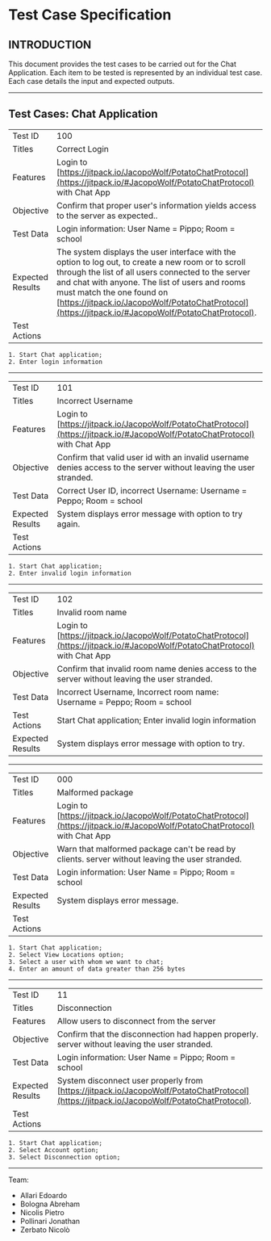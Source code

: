 ﻿# Test Case Specification


## INTRODUCTION
This document provides the test cases to be carried out for the Chat Application.  Each item to be tested is represented by an individual test case.  Each case details the input and expected outputs.

___
## Test Cases: Chat Application

|              |                                                                                               |
| ------------ | --------------------------------------------------------------------------------------------- |  
| Test ID      | 100                                                                                           |
| Titles       | Correct Login                                                                                 |
| Features     | Login to [https://jitpack.io/JacopoWolf/PotatoChatProtocol](https://jitpack.io/#JacopoWolf/PotatoChatProtocol) with Chat App |
| Objective    | Confirm that proper user's information yields access to the server as expected.. |
| Test Data    | Login information: User Name = Pippo; Room = school|
| Expected Results | The system displays the user interface with the option to log out, to create a new room or to scroll through the list of all users connected to the server and chat with anyone. The list of users and rooms must match the one found on [https://jitpack.io/JacopoWolf/PotatoChatProtocol](https://jitpack.io/#JacopoWolf/PotatoChatProtocol).|
| Test Actions |

    1. Start Chat application; 
    2. Enter login information
___

|              |                                                                                               |
| ------------ | --------------------------------------------------------------------------------------------- |  
| Test ID      | 101                                                                                            |
| Titles       | Incorrect Username                                                                                 |
| Features     | Login to [https://jitpack.io/JacopoWolf/PotatoChatProtocol](https://jitpack.io/#JacopoWolf/PotatoChatProtocol) with Chat App                                                     |
| Objective    | Confirm that valid user id with an invalid username denies access to the server without leaving the user stranded. |
| Test Data    | Correct User ID, incorrect Username: Username = Peppo; Room = school|
| Expected Results    | System displays error message with option to try again.                                           |
| Test Actions  |

    1. Start Chat application; 
    2. Enter invalid login information

___

|              |                                                                                               |
| ------------ | --------------------------------------------------------------------------------------------- |  
| Test ID      | 102                                                                                            |
| Titles       | Invalid room name                                                                                 |
| Features     | Login to [https://jitpack.io/JacopoWolf/PotatoChatProtocol](https://jitpack.io/#JacopoWolf/PotatoChatProtocol) with Chat App                                                     |
| Objective    | Confirm that invalid room name denies access to the server without leaving the user stranded. |
| Test Data    | Incorrect Username, Incorrect room name: Username = Peppo; Room = school|
| Test Actions    | Start Chat application; Enter invalid login information|
| Expected Results    | System displays error message with option to try.                                           |

___

|              |                                                                                               |
| ------------ | --------------------------------------------------------------------------------------------- |  
| Test ID      | 000                                                                                            |
| Titles       | Malformed package                                                                                 |
| Features     | Login to [https://jitpack.io/JacopoWolf/PotatoChatProtocol](https://jitpack.io/#JacopoWolf/PotatoChatProtocol) with Chat App                                                     |
| Objective    | Warn that malformed package can't be read by clients. server without leaving the user stranded. |
| Test Data    | Login information: User Name = Pippo; Room = school                                           |
| Expected Results    | System displays error message.                                           |
| Test Actions |
    
    1. Start Chat application; 
    2. Select View Locations option; 
    3. Select a user with whom we want to chat; 
    4. Enter an amount of data greater than 256 bytes
___

|              |                                                                                               |
| ------------ | --------------------------------------------------------------------------------------------- |  
| Test ID      | 11                                                                                            |
| Titles       | Disconnection                                                                                 |
| Features     | Allow users to disconnect from the server                                                     |
| Objective    | Confirm that the disconnection had happen properly. server without leaving the user stranded. |
| Test Data    | Login information: User Name = Pippo; Room = school                                           |
| Expected Results    | System disconnect user properly from [https://jitpack.io/JacopoWolf/PotatoChatProtocol](https://jitpack.io/JacopoWolf/PotatoChatProtocol).                                           |
| Test Actions |
    
    1. Start Chat application; 
    2. Select Account option; 
    3. Select Disconnection option; 


---

Team:

- Allari Edoardo
- Bologna Abreham
- Nicolis Pietro
- Pollinari Jonathan
- Zerbato Nicolò

